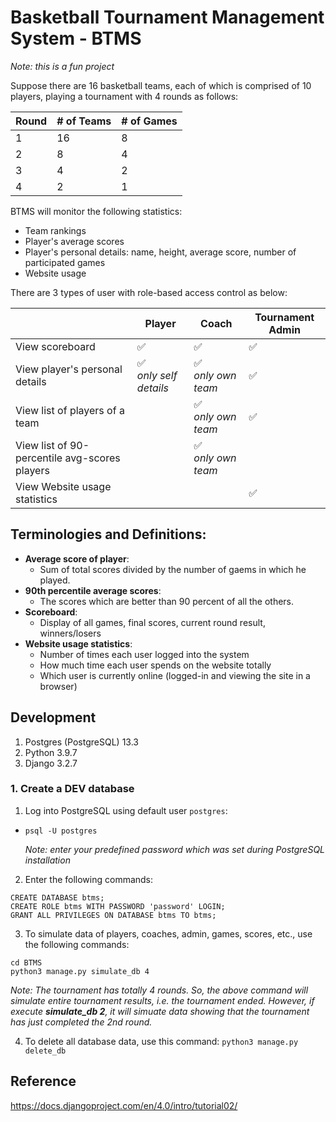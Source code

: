 # Basketball Tournament Management System - BTMS
_Note: this is a fun project_

Suppose there are 16 basketball teams, each of which is comprised of 10 players, playing a tournament with 4 rounds as follows:

| Round | # of Teams | # of Games |
|-------|------------|------------|
| 1     | 16         | 8          |
| 2     | 8          | 4          |
| 3     | 4          | 2          |
| 4     | 2          | 1          |

BTMS will monitor the following statistics:
  - Team rankings
  - Player's average scores
  - Player's personal details: name, height, average score, number of participated games
  - Website usage 

There are 3 types of user with role-based access control as below:

|                                               | Player | Coach | Tournament Admin | 
|-----------------------------------------------|--------|-------|------------------|
| View scoreboard                               | :white_check_mark: | :white_check_mark: | :white_check_mark: |
| View player's personal details                | :white_check_mark: <br />_only self details_ | :white_check_mark: <br />_only own team_ | :white_check_mark: |
| View list of players of a team                | | :white_check_mark: <br />_only own team_ | :white_check_mark: |
| View list of 90-percentile avg-scores players | | :white_check_mark: <br />_only own team_ | |
| View Website usage statistics                 | | | :white_check_mark: |




## Terminologies and Definitions:

  - **Average score of player**:
    + Sum of total scores divided by the number of gaems in which he played.
  - **90th percentile average scores**:
    + The scores which are better than 90 percent of all the others.
  - **Scoreboard**:
    + Display of all games, final scores, current round result, winners/losers
  - **Website usage statistics**:
    + Number of times each user logged into the system
    + How much time each user spends on the website totally
    + Which user is currently online (logged-in and viewing the site in a browser) 

 
## Development

1. Postgres (PostgreSQL) 13.3
2. Python 3.9.7
3. Django 3.2.7


### 1. Create a DEV database
1. Log into PostgreSQL using default user `postgres`:
  - `psql -U postgres`

    _Note: enter your predefined password which was set during PostgreSQL installation_

2. Enter the following commands:
  ```
  CREATE DATABASE btms;
  CREATE ROLE btms WITH PASSWORD 'password' LOGIN;
  GRANT ALL PRIVILEGES ON DATABASE btms TO btms;
  ```

3. To simulate data of players, coaches, admin, games, scores, etc., use the following commands:
  ```
  cd BTMS
  python3 manage.py simulate_db 4
  ```
  _Note: The tournament has totally 4 rounds. So, the above command will simulate entire tournament results, i.e. the tournament ended. However, if execute **simulate_db 2**, it will simuate data showing that the tournament has just completed the 2nd round._

4. To delete all database data, use this command:
  `python3 manage.py delete_db`
## Reference
https://docs.djangoproject.com/en/4.0/intro/tutorial02/

